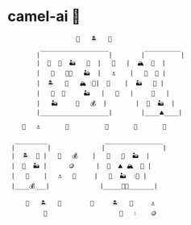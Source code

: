 # camel-ai 🐫 
                       🌊   🏝   🌊
             ___________________          __________
            |                   |        |          |
            |  🐫  🌴  🏜   🐫  |   🌊   |  🏔  🐫  |
            |   🌴   🐫🐫   🏜  |   ⚓    |   🐫  🌴 |
            |  🏝   🐫   🏔 💧🌴|  🚤    |  🏜   🐫 |
            |   🐫  🌴     🏜   |   🌊   |     🌴   |
            |   🏜     🐫   💰  |        |  🐫  🏜  |
            |___________________|        |____⛰️____|

        🌊   ⚓       🌊          🌊       🚤       🌊

      _________                ________________
     |         |              |                |
     |  🏝  🌴 |   🌊   💰    |   🐫   🐫  🏜  |
     |  🐫  🏜 |      🪙      |  🌴  ⛰️ 🏔  🌴 |
     |   🌴    |   ⚓   🌊     |   🐫  🏜  💧🌴 |
     |____💰___|              |_____🐪🐪_______|

         🌊   🏝   🌊        🌊     🏝   🌊     ⚓
              🚤                    🌴   💧    🪙

